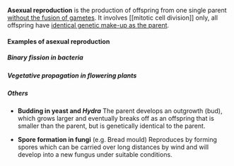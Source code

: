 **Asexual reproduction** is the production of offspring from one single parent <u>without the fusion of gametes</u>. It involves [[mitotic cell division]] only, all offspring have <u>identical genetic make-up as the parent</u>.

#### Examples of asexual reproduction
##### Binary fission in bacteria


##### Vegetative propagation in flowering plants


##### Others
- **Budding in yeast and *Hydra***
  The parent develops an outgrowth (bud), which grows larger and eventually breaks off as an offspring that is smaller than the parent, but is genetically identical to the parent.

- **Spore formation in fungi** (e.g. Bread mould)
  Reproduces by forming spores which can be carried over long distances by wind and will develop into a new fungus under suitable conditions.
